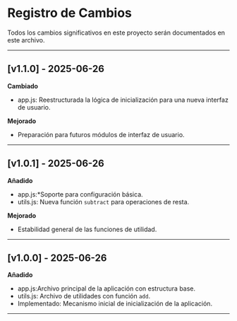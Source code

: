 # Registro de Cambios

Todos los cambios significativos en este proyecto serán documentados en este archivo.

---

## [v1.1.0] - 2025-06-26

**Cambiado**
- app.js: Reestructurada la lógica de inicialización para una nueva interfaz de usuario.

**Mejorado**
- Preparación para futuros módulos de interfaz de usuario.

---

## [v1.0.1] - 2025-06-26

**Añadido**
- app.js:*Soporte para configuración básica.
- utils.js: Nueva función `subtract` para operaciones de resta.

**Mejorado**
- Estabilidad general de las funciones de utilidad.

---

## [v1.0.0] - 2025-06-26

**Añadido**
- app.js:Archivo principal de la aplicación con estructura base.
- utils.js: Archivo de utilidades con función `add`.
- Implementado: Mecanismo inicial de inicialización de la aplicación.

---